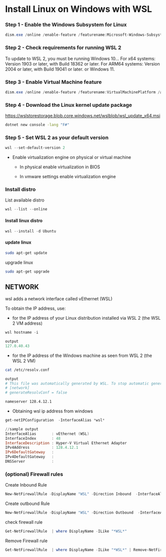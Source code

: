# Install Linux on Windows with WSL

### Step 1 - Enable the Windows Subsystem for Linux

```powershell
dism.exe /online /enable-feature /featurename:Microsoft-Windows-Subsystem-Linux /all /norestart
```

### Step 2 - Check requirements for running WSL 2

To update to WSL 2, you must be running Windows 10...
For x64 systems: Version 1903 or later, with Build 18362 or later.
For ARM64 systems: Version 2004 or later, with Build 19041 or later.
or Windows 11.

### Step 3 - Enable Virtual Machine feature

```powershell
dism.exe /online /enable-feature /featurename:VirtualMachinePlatform /all /norestart
```

### Step 4 - Download the Linux kernel update package

<https://wslstorestorage.blob.core.windows.net/wslblob/wsl_update_x64.msi>

```bat
dotnet new console -lang "F#"
```

### Step 5 - Set WSL 2 as your default version

```powershell
wsl --set-default-version 2
```

* Enable virtualization engine on physical or virtual machine

  * In physical enable virtualization in BIOS

  * In vmware settings enable virtualization engine

### Install distro

List available distro

```powershell
wsl --list --online
```

#### Install linux distro

```powershell
wsl --install -d Ubuntu
```

#### update linux

```bash
sudo apt-get update
```

upgrade linux

```bash
sudo apt-get upgrade
```

## NETWORK

wsl adds a network interface called vEthernet (WSL)

To obtain the IP address, use:

* for the IP address of your Linux distribution installed via WSL 2 (the WSL 2 VM address)

```powershell
wsl hostname -i

output
127.0.40.43
```

* for the IP address of the Windows machine as seen from WSL 2 (the WSL 2 VM)

```bash
cat /etc/resolv.conf

output
# This file was automatically generated by WSL. To stop automatic generation of this file, add the following entry to /etc/wsl.conf
# [network]
# generateResolvConf = false

nameserver 128.4.12.1
```

* Obtaining wsl ip address from windows

```powershell
get-netIPConfiguration  -InterfaceAlias *wsl*

//sample output
InterfaceAlias       : vEthernet (WSL)
InterfaceIndex       : 48
InterfaceDescription : Hyper-V Virtual Ethernet Adapter
IPv4Address          : 128.4.12.1
IPv6DefaultGateway   :
IPv4DefaultGateway   :
DNSServer            :
```

### (optional) Firewall rules

Create Inbound Rule
```powershell
New-NetFirewallRule -DisplayName "WSL" -Direction Inbound  -InterfaceAlias "vEthernet (WSL)"  -Action Allow
```

Create outbound Rule
```powershell
New-NetFirewallRule -DisplayName "WSL" -Direction Outbound  -InterfaceAlias "vEthernet (WSL)"  -Action Allow
```

check firewall rule
```powershell
Get-NetFirewallRule  | where DisplayName -ILike "*WSL*"
```

Remove Firewall rule
```powershell
Get-NetFirewallRule  | where DisplayName -ILike "*WSL*" | Remove-NetFirewallRule
```